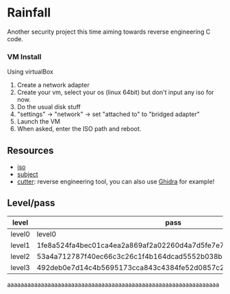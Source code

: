 # Rainfall

Another security project this time aiming towards reverse engineering C code.

### VM Install
Using virtualBox

1) Create a network adapter
2) Create your vm, select your os (linux 64bit) but don't input any iso for now.
3) Do the usual disk stuff
4) "settings" -> "network" -> set "attached to" to "bridged adapter"
5) Launch the VM
6) When asked, enter the ISO path and reboot.

## Resources

- [iso](https://files.neryss.pw/random/RainFall.iso)
- [subject](./en.subject.pdf)
- [cutter](https://cutter.re/): reverse engineering tool, you can also use [Ghidra](https://ghidra-sre.org/) for example!

## Level/pass

| level    | pass                                                             |
|----------|------------------------------------------------------------------|
| level0   | level0                                                           |
| level1   | 1fe8a524fa4bec01ca4ea2a869af2a02260d4a7d5fe7e7c24d8617e6dca12d3a |
| level2   | 53a4a712787f40ec66c3c26c1f4b164dcad5552b038bb0addd69bf5bf6fa8e77 |
| level3   | 492deb0e7d14c4b5695173cca843c4384fe52d0857c2b0718e1a521a4d33ec02 |

aaaaaaaaaaaaaaaaaaaaaaaaaaaaaaaaaaaaaaaaaaaaaaaaaaaaaaaaaaaaaaa